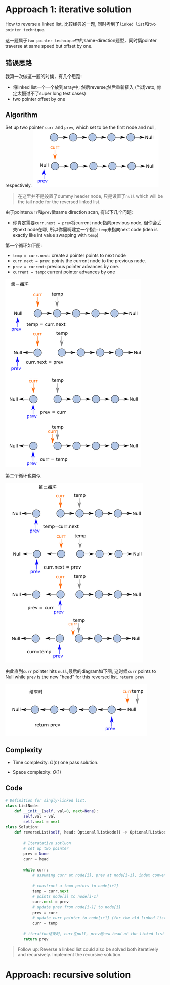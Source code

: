 # Approach 1: iterative solution
<!-- Describe your approach to solving the problem. -->
How to reverse a linked list, 比较经典的一题, 同时考到了`linked list`和`two pointer technique`. 

这一题属于`two pointer technique`中的same-direction题型，同时俩pointer traverse at same speed but offset by one.




## 错误思路
我第一次做这一题的时候，有几个思路:
- 将linked list一个一个放到array中; 然后reverse;然后重新插入 (当场veto, 肯定太慢过不了super long test cases)
- two pointer offset by one 


## Algorithm
<!-- Describe your first thoughts on how to solve this problem. -->

Set up two pointer `curr` and `prev`, which set to be the first node and null, respectively.
![](img1/../img1.png)

> 在这里并不是设置了dummy header node, 只是设置了`null` which will be the tail node for the reversed linked list.

由于pointer`curr`和`prev`做same direction scan, 有以下几个问题:
- 你肯定需要`curr.next = prev`将current node指向previous node, 但你会丢失next node在哪, 所以你需啊建立一个指针`temp`来指向next code (idea is exactly like int value swapping with `temp`)

第一个循环如下图:
- `temp = curr.next`: create a pointer points to next node
- `curr.next = prev`: points the current node to the previous node. 
- `prev = current`: previous pointer advances by one.
- `current = temp`: current pointer advances by one

![](img2.png)

第二个循环也类似

![](img3.png)

由此直到`curr` pointer hits `null`,最后的diagram如下图, 这时候`curr` points to Null while `prev` is the new "head" for this reversed list. `return prev` 

![](img4.png)






## Complexity
- Time complexity: $O(n)$ one pass solution.
<!-- Add your time complexity here, e.g. $$O(n)$$ -->

- Space complexity: $O(1)$
<!-- Add your space complexity here, e.g. $$O(n)$$ -->

## Code
```python
# Definition for singly-linked list.
class ListNode:
    def __init__(self, val=0, next=None):
        self.val = val
        self.next = next
class Solution:
    def reverseList(self, head: Optional[ListNode]) -> Optional[ListNode]:
        
        # Iteratative sotluon
        # set up two pointer
        prev = None
        curr = head

        while curr:
            # assuming curr at node[i], prev at node[i-1], index convention是根据old linked list

            # construct a temo points to node[i+1]
            temp = curr.next
            # points node[i] to node[i-1]
            curr.next = prev
            # update prev from node[i-1] to node[i]
            prev = curr
            # update curr pointer to node[i+1] (for the old linked list)
            curr = temp
        
        # iteration结束时, curr在null, prev是new head of the linked list
        return prev

```


> Follow up: Reverse a linked list could also be solved both iteratively and recursively. Implement the recursive solution.


# Approach: recursive solution

